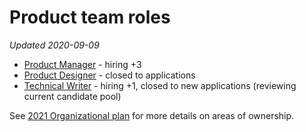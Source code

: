 # Product team roles

_Updated 2020-09-09_

- [Product Manager](product_manager.md) - hiring +3
- [Product Designer](product_designer.md) - closed to applications
- [Technical Writer](technical_writer.md) - hiring +1, closed to new applications (reviewing current candidate pool)

See [2021 Organizational plan](../../engineering/2021_org.md) for more details on areas of ownership.
